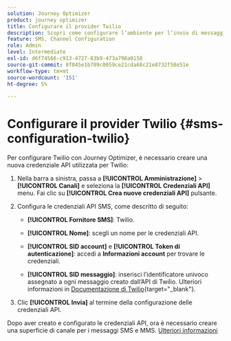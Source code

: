 ```yaml
---
solution: Journey Optimizer
product: journey optimizer
title: Configurare il provider Twilio
description: Scopri come configurare l’ambiente per l’invio di messaggi di testo con Journey Optimizer con Twilio
feature: SMS, Channel Configuration
role: Admin
level: Intermediate
exl-id: d6f74566-c913-4727-83b9-473a798a0158
source-git-commit: 8f045e1b709c0059ce21cda68c21e8732f58e51e
workflow-type: tm+mt
source-wordcount: '151'
ht-degree: 5%

---
```


# Configurare il provider Twilio {#sms-configuration-twilio}

Per configurare Twilio con Journey Optimizer, è necessario creare una nuova credenziale API utilizzata per Twilio:

1. Nella barra a sinistra, passa a **[!UICONTROL Amministrazione]** > **[!UICONTROL Canali]** e seleziona la **[!UICONTROL Credenziali API]** menu. Fai clic su **[!UICONTROL Crea nuove credenziali API]** pulsante.

1. Configura le credenziali API SMS, come descritto di seguito:

   * **[!UICONTROL Fornitore SMS]**: Twilio.

   * **[!UICONTROL Nome]**: scegli un nome per le credenziali API.

   * **[!UICONTROL SID account]** e **[!UICONTROL Token di autenticazione]**: accedi a **Informazioni account** per trovare le credenziali.

   * **[!UICONTROL SID messaggio]**: inserisci l’identificatore univoco assegnato a ogni messaggio creato dall’API di Twilio. Ulteriori informazioni in [Documentazione di Twilio](https://support.twilio.com/hc/en-us/articles/223134387-What-is-a-Message-SID-){target="_blank"}.

1. Clic **[!UICONTROL Invia]** al termine della configurazione delle credenziali API.

Dopo aver creato e configurato le credenziali API, ora è necessario creare una superficie di canale per i messaggi SMS e MMS. [Ulteriori informazioni](sms-configuration-surface.md)
